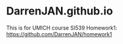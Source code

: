 # DarrenJAN.github.io
This is for UMICH course SI539
Homework1: https://github.com/DarrenJAN/homework1
